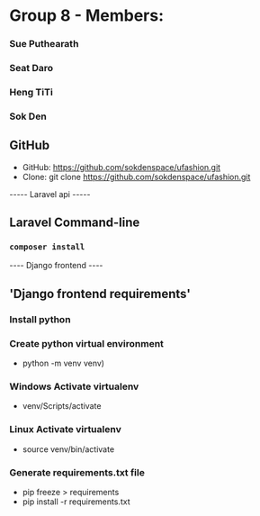 # Group 8 - Members:
### Sue Puthearath
### Seat Daro
### Heng TiTi
### Sok Den

## GitHub
- GitHub: https://github.com/sokdenspace/ufashion.git
- Clone: git clone https://github.com/sokdenspace/ufashion.git


----- Laravel api -----
## Laravel Command-line
### `composer install`

---- Django frontend ----
## 'Django frontend requirements'
### Install python

### Create python virtual environment
- python -m venv venv)

### Windows Activate virtualenv
- venv/Scripts/activate

### Linux Activate virtualenv
- source venv/bin/activate

### Generate requirements.txt file
- pip freeze > requirements
- pip install -r requirements.txt
